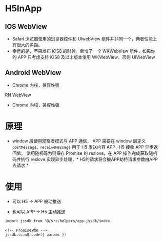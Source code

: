 # H5InApp

## IOS WebView

- Safari 浏览器使用的浏览器控件和 UIwebView 组件并非同一个，两者性能上有很大的差距。
- 幸运的是，苹果发布 iOS8 的时候，新增了一个 WKWebView 组件，如果你的 APP 只考虑支持 iOS8 及以上版本使用 WKWebView，否则 UIWebView

## Android WebView

- Chrome 内核，兼容性强

RN WebView

- Chrome 内核，兼容性强

# 原理

- window 层使用观察者模式与 APP 通信， APP 需要在 window 层定义 `postMessage、receiveMessage` 用于 H5 发送内容 APP , H5 接收 APP 异步返回值，
  使用随机码为键保存 Promise 的 reslove，在 APP 操作完成获取随机码并执行 reslove 实现异步处理，* H5的请求将会被APP劫持请求参数由APP去请求 *

# 使用

- 可以 H5 -> APP 被动推送

- 也可以 APP -> H5 主动推送

```
import jssdk from '@/src/helpers/app-jssdk/index'

<!-- Promise对象 -->
jssdk.scanQrcode({ params })

```
